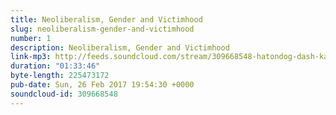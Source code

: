 ```yaml
---
title: Neoliberalism, Gender and Victimhood
slug: neoliberalism-gender-and-victimhood
number: 1
description: Neoliberalism, Gender and Victimhood
link-mp3: http://feeds.soundcloud.com/stream/309668548-hatondog-dash-kapital-ep1-neoliberalism-gender-and-victimhood.mp3
duration: "01:33:46"
byte-length: 225473172
pub-date: Sun, 26 Feb 2017 19:54:30 +0000
soundcloud-id: 309668548
---
```

